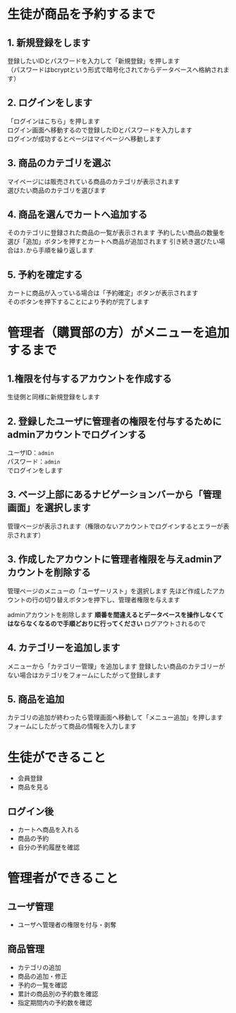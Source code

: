# 生徒が商品を予約するまで
## 1. 新規登録をします

登録したいIDとパスワードを入力して「新規登録」を押します  
（パスワードはbcryptという形式で暗号化されてからデータベースへ格納されます）  

## 2. ログインをします

「ログインはこちら」を押します  
ログイン画面へ移動するので登録したIDとパスワードを入力します  
ログインが成功するとページはマイページへ移動します

## 3. 商品のカテゴリを選ぶ

マイページには販売されている商品のカテゴリが表示されます  
選びたい商品のカテゴリを選びます

## 4. 商品を選んでカートへ追加する

そのカテゴリに登録された商品の一覧が表示されます
予約したい商品の数量を選び「追加」ボタンを押すとカートへ商品が追加されます
引き続き選びたい場合は``3.``から手順を繰り返します

## 5. 予約を確定する

カートに商品が入っている場合は「予約確定」ボタンが表示されます  
そのボタンを押下することにより予約が完了します

# 管理者（購買部の方）がメニューを追加するまで

## 1.権限を付与するアカウントを作成する
生徒側と同様に新規登録をします

## 2. 登録したユーザに管理者の権限を付与するためにadminアカウントでログインする
ユーザID：``admin``  
パスワード：``admin``   
でログインをします  

## 3. ページ上部にあるナビゲーションバーから「管理画面」を選択します
管理ページが表示されます（権限のないアカウントでログインするとエラーが表示されます）

## 3. 作成したアカウントに管理者権限を与えadminアカウントを削除する
管理ページのメニューの「ユーザーリスト」を選択します
先ほど作成したアカウントの行の切り替えボタンを押下し、管理者権限を与えます  

adminアカウントを削除します
<b>順番を間違えるとデータベースを操作しなくてはならなくなるので手順どおりに行ってください</b>
ログアウトされるので

## 4. カテゴリーを追加します
メニューから「カテゴリー管理」を追加します
登録したい商品のカテゴリーがない場合はカテゴリをフォームにしたがって登録します

## 5. 商品を追加  
カテゴリの追加が終わったら管理画面へ移動して「メニュー追加」を押します  
フォームにしたがって商品の情報を入力します

# 生徒ができること
* 会員登録
* 商品を見る
## ログイン後
* カートへ商品を入れる
* 商品の予約
* 自分の予約履歴を確認

# 管理者ができること

## ユーザ管理
* ユーザへ管理者の権限を付与・剥奪
## 商品管理
* カテゴリの追加
* 商品の追加・修正
* 予約の一覧を確認
* 累計の商品別の予約数を確認
* 指定期間内の予約数を確認
